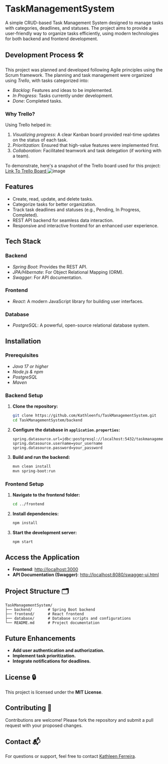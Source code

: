 # TaskManagementSystem  

A simple CRUD-based Task Management System designed to manage tasks with categories, deadlines, and statuses. The project aims to provide a user-friendly way to organize tasks efficiently, using modern technologies for both backend and frontend development.  

## Development Process 🛠  

This project was planned and developed following Agile principles using the Scrum framework. The planning and task management were organized using *Trello*, with tasks categorized into:  
- *Backlog*: Features and ideas to be implemented.  
- *In Progress*: Tasks currently under development.  
- *Done*: Completed tasks.  

### Why Trello?  
Using Trello helped in:  
1. *Visualizing progress*: A clear Kanban board provided real-time updates on the status of each task.  
2. *Prioritization*: Ensured that high-value features were implemented first.  
3. *Collaboration*: Facilitated teamwork and task delegation (if working with a team).  

To demonstrate, here's a snapshot of the Trello board used for this project:  
[Link To Trello Board ](https://trello.com/invite/b/66a6827d42d76b9dc346601c/ATTI451ba54928fd9d1abff75a5cbed085a944CBBEC1/gestao-de-projetos)
![image](https://github.com/user-attachments/assets/10b036c1-75e3-4369-8131-112f76202acd)

## Features  
- Create, read, update, and delete tasks.  
- Categorize tasks for better organization.  
- Track task deadlines and statuses (e.g., Pending, In Progress, Completed).  
- REST API backend for seamless data interaction.  
- Responsive and interactive frontend for an enhanced user experience.  

## Tech Stack  
### Backend  
- *Spring Boot*: Provides the REST API.  
- *JPA/Hibernate*: For Object Relational Mapping (ORM).  
- *Swagger*: For API documentation.  

### Frontend  
- *React*: A modern JavaScript library for building user interfaces.  

### Database  
- *PostgreSQL*: A powerful, open-source relational database system.  

## Installation  
### Prerequisites  
- *Java 17 or higher*  
- *Node.js & npm*  
- *PostgreSQL*  
- *Maven*

### Backend Setup

1. **Clone the repository:**

    ```bash
    git clone https://github.com/Kathleenfs/TaskManagementSystem.git
    cd TaskManagementSystem/backend
    ```

2. **Configure the database in `application.properties`:**

    ```properties
    spring.datasource.url=jdbc:postgresql://localhost:5432/taskmanagement
    spring.datasource.username=your_username
    spring.datasource.password=your_password
    ```

3. **Build and run the backend:**

    ```bash
    mvn clean install
    mvn spring-boot:run
    ```

### Frontend Setup

1. **Navigate to the frontend folder:**

    ```bash
    cd ../frontend
    ```

2. **Install dependencies:**

    ```bash
    npm install
    ```

3. **Start the development server:**

    ```bash
    npm start
    ```

## Access the Application

- **Frontend**: [http://localhost:3000](http://localhost:3000)
- **API Documentation (Swagger)**: [http://localhost:8080/swagger-ui.html](http://localhost:8080/swagger-ui.html)

## Project Structure :card_index_dividers:
```P
TaskManagementSystem/
├── backend/       # Spring Boot backend
├── frontend/      # React frontend 
├── database/      # Database scripts and configurations
└── README.md      # Project documentation
   ```

## Future Enhancements

- **Add user authentication and authorization.**
- **Implement task prioritization.**
- **Integrate notifications for deadlines.**

## License :lock:

This project is licensed under the **MIT License**.

## Contributing :handshake:

Contributions are welcome! Please fork the repository and submit a pull request with your proposed changes.

## Contact :mailbox_with_mail:

For questions or support, feel free to contact [Kathleen Ferreira](kathleenfss4@gmail.com).
